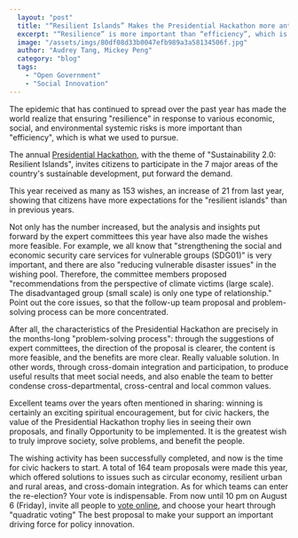```yaml
---
  layout: "post"
  title: "“Resilient Islands” Makes the Presidential Hackathon more anticipated"
  excerpt: "“Resilience” is more important than “efficiency”, which is what we used to pursue."
  image: "/assets/imgs/80df08d33b0047efb989a3a58134506f.jpg"
  author: "Audrey Tang, Mickey Peng"
  category: "blog"
  tags: 
    - "Open Government"
    - "Social Innovation"
---
```


The epidemic that has continued to spread over the past year has made the world realize that ensuring "resilience" in response to various economic, social, and environmental systemic risks is more important than "efficiency", which is what we used to pursue.

The annual [Presidential Hackathon](https://presidential-hackathon.taiwan.gov.tw/), with the theme of "Sustainability 2.0: Resilient Islands", invites citizens to participate in the 7 major areas of the country's sustainable development, put forward the demand. 

This year received as many as 153 wishes, an increase of 21 from last year, showing that citizens have more expectations for the "resilient islands" than in previous years. 

Not only has the number increased, but the analysis and insights put forward by the expert committees this year have also made the wishes more feasible. For example, we all know that "strengthening the social and economic security care services for vulnerable groups (SDG01)" is very important, and there are also "reducing vulnerable disaster issues" in the wishing pool. Therefore, the committee members proposed "recommendations from the perspective of climate victims (large scale). The disadvantaged group (small scale) is only one type of relationship." Point out the core issues, so that the follow-up team proposal and problem-solving process can be more concentrated. 

After all, the characteristics of the Presidential Hackathon are precisely in the months-long "problem-solving process": through the suggestions of expert committees, the direction of the proposal is clearer, the content is more feasible, and the benefits are more clear. Really valuable solution. In other words, through cross-domain integration and participation, to produce useful results that meet social needs, and also enable the team to better condense cross-departmental, cross-central and local common values. 

Excellent teams over the years often mentioned in sharing: winning is certainly an exciting spiritual encouragement, but for civic hackers, the value of the Presidential Hackathon trophy lies in seeing their own proposals, and finally Opportunity to be implemented. It is the greatest wish to truly improve society, solve problems, and benefit the people. 

The wishing activity has been successfully completed, and now is the time for civic hackers to start. A total of 164 team proposals were made this year, which offered solutions to issues such as circular economy, resilient urban and rural areas, and cross-domain integration. As for which teams can enter the re-election? Your vote is indispensable. From now until 10 pm on August 6 (Friday), invite all people to [vote online](https://presidential-hackathon.taiwan.gov.tw/ProposalPoll.aspx), and choose your heart through "quadratic voting" The best proposal to make your support an important driving force for policy innovation. 
